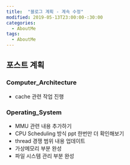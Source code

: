 ```yaml
---
title:  "블로그 계획 - 계속 수정"
modified: 2019-05-13T23:00:00-:30:00
categories:
  - AboutMe
tags:
  - AboutMe
---
```


## 포스트 계획

### Computer_Architecture

-   cache 관련 작업 진행

### Operating_System

-   MMU 관련 내용 추가하기
-   CPU Scheduling 방식 ppt 한번만 더 확인해보기
-   thread 경쟁 범위 내용 업데이트
-   가상메모리 부분 완성
-   파일 시스템 관리 부분 완성
